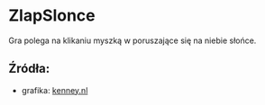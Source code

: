 # ZlapSlonce

Gra polega na klikaniu myszką w poruszające się na niebie słońce.

## Źródła:
- grafika: [kenney.nl](kenney.nl)
